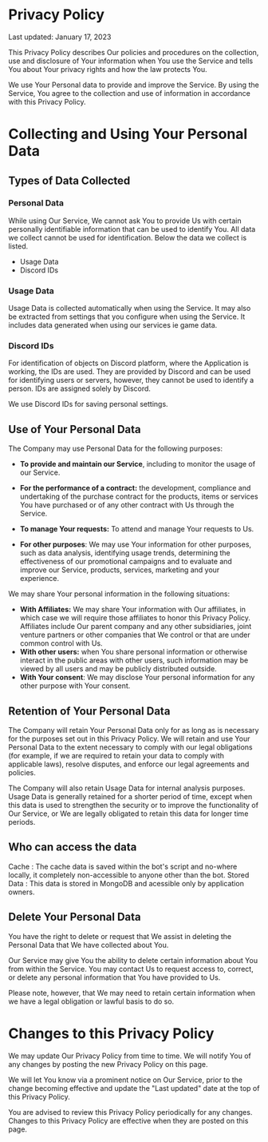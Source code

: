 Privacy Policy
==============

Last updated: January 17, 2023

This Privacy Policy describes Our policies and procedures on the collection, use and disclosure of Your information when You use the Service and tells You about Your privacy rights and how the law protects You.

We use Your Personal data to provide and improve the Service. By using the Service, You agree to the collection and use of information in accordance with this Privacy Policy.

Collecting and Using Your Personal Data
=======================================

Types of Data Collected
-----------------------

### Personal Data

While using Our Service, We cannot ask You to provide Us with certain personally identifiable information that can be used to identify You. All data we collect cannot be used for identification. Below the data we collect is listed.

*   Usage Data
*   Discord IDs

### Usage Data

Usage Data is collected automatically when using the Service. It may also be extracted from settings that you configure when using the Service.
It includes data generated when using our services ie game data.

### Discord IDs

For identification of objects on Discord platform, where the Application is working, the IDs are used. They are provided by Discord and can be used for identifying users or servers, however, they cannot be used to identify a person. IDs are assigned solely by Discord.

We use Discord IDs for saving personal settings.

Use of Your Personal Data
-------------------------

The Company may use Personal Data for the following purposes:

*   **To provide and maintain our Service**, including to monitor the usage of our Service.

*   **For the performance of a contract:** the development, compliance and undertaking of the purchase contract for the products, items or services You have purchased or of any other contract with Us through the Service.

*   **To manage Your requests:** To attend and manage Your requests to Us.

*   **For other purposes**: We may use Your information for other purposes, such as data analysis, identifying usage trends, determining the effectiveness of our promotional campaigns and to evaluate and improve our Service, products, services, marketing and your experience.

We may share Your personal information in the following situations:

*   **With Affiliates:** We may share Your information with Our affiliates, in which case we will require those affiliates to honor this Privacy Policy. Affiliates include Our parent company and any other subsidiaries, joint venture partners or other companies that We control or that are under common control with Us.
*   **With other users:** when You share personal information or otherwise interact in the public areas with other users, such information may be viewed by all users and may be publicly distributed outside.
*   **With Your consent**: We may disclose Your personal information for any other purpose with Your consent.

Retention of Your Personal Data
-------------------------------

The Company will retain Your Personal Data only for as long as is necessary for the purposes set out in this Privacy Policy. We will retain and use Your Personal Data to the extent necessary to comply with our legal obligations (for example, if we are required to retain your data to comply with applicable laws), resolve disputes, and enforce our legal agreements and policies.

The Company will also retain Usage Data for internal analysis purposes. Usage Data is generally retained for a shorter period of time, except when this data is used to strengthen the security or to improve the functionality of Our Service, or We are legally obligated to retain this data for longer time periods.

Who can access the data
----------------------

Cache : The cache data is saved within the bot's script and no-where locally, it completely non-accessible to anyone other than the bot.
Stored Data : This data is stored in MongoDB and acessible only by application owners.

Delete Your Personal Data
-------------------------

You have the right to delete or request that We assist in deleting the Personal Data that We have collected about You.

Our Service may give You the ability to delete certain information about You from within the Service.
You may contact Us to request access to, correct, or delete any personal information that You have provided to Us.

Please note, however, that We may need to retain certain information when we have a legal obligation or lawful basis to do so.

Changes to this Privacy Policy
==============================

We may update Our Privacy Policy from time to time. We will notify You of any changes by posting the new Privacy Policy on this page.

We will let You know via a prominent notice on Our Service, prior to the change becoming effective and update the "Last updated" date at the top of this Privacy Policy.

You are advised to review this Privacy Policy periodically for any changes. Changes to this Privacy Policy are effective when they are posted on this page.
